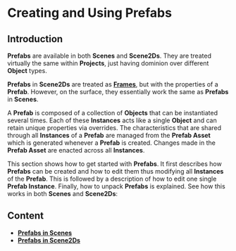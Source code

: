 # Creating and Using Prefabs

## Introduction

**Prefabs** are available in both **Scenes** and **Scene2Ds**. They are treated virtually the same within **Projects**, just having dominion over different **Object** types. 

**Prefabs** in **Scene2Ds** are treated as [**Frames**](../../scene2d-objects/frame.md), but with the properties of a **Prefab**. However, on the surface, they essentially work the same as **Prefabs** in **Scenes**.

A **Prefab** is composed of a collection of **Objects** that can be instantiated several times. Each of these **Instances** acts like a single **Object** and can retain unique properties via overrides. The characteristics that are shared through all **Instances** of a **Prefab** are managed from the **Prefab Asset** which is generated whenever a **Prefab** is created. Changes made in the **Prefab Asset** are enacted across all **Instances**.

This section shows how to get started with **Prefabs**. It first describes how **Prefabs** can be created and how to edit them thus modifying all **Instances** of the **Prefab**. This is followed by a description of how to edit one single **Prefab Instance**. Finally, how to unpack **Prefabs** is explained. See how this works in both **Scenes** and **Scene2Ds**:

## Content

* [**Prefabs in Scenes**](3D.md)
* [**Prefabs in Scene2Ds**](2D.md)